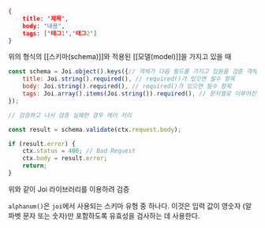 ```json
{
	title: '제목',
	body: "내용",
	tags: ['태그1','태그2']
}
```
위의 형식의 [[스키마(schema)]]와  적용된 [[모델(model)]]을 가지고 있을 때


```js
const schema = Joi.object().keys({// 객체가 다음 필드를 가지고 있음을 검증 객체의 key를 검사
	title: Joi.string().required(), // required()가 있으면 필수 항목
	body: Joi.string().required(), // required()가 있으면 필수 항목
	tags: Joi.array().items(Joi.string()).required(), // 문자열로 이루어진 배열
});

// 검증하고 나서 검증 실패한 경우 에러 처리

const result = schema.validate(ctx.request.body);

if (result.error) {
	ctx.status = 400; // Bad Request
	ctx.body = result.error;
	return;
}

```

위와 같이 Joi 라이브러리를 이용하려 검증


`alphanum()`은 `joi`에서 사용되는 스키마 유형 중 하나다.
이것은 입력 값이 영숫자 (알파벳 문자 또는 숫자)만 포함하도록 유효성을 검사하는 데 사용한다.